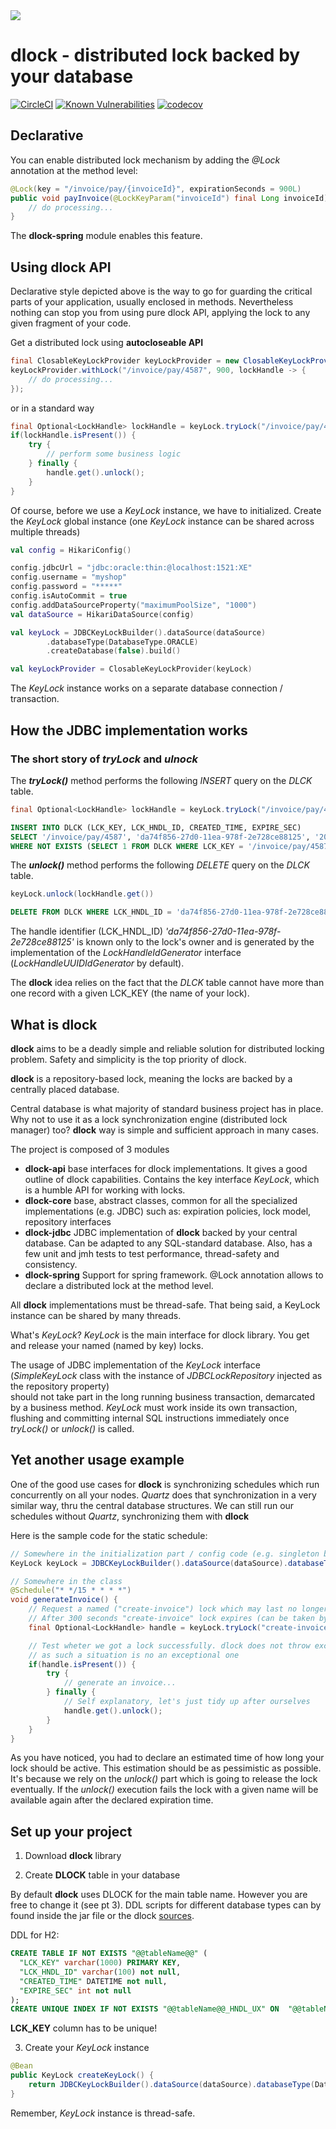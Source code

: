 <img src="https://github.com/pmalirz/dlock/blob/master/doc/images/dlock-logo.png">

# dlock - distributed lock backed by your database
[![CircleCI](https://circleci.com/gh/pmalirz/dlock.svg?style=svg)](https://circleci.com/gh/pmalirz/dlock)
[![Known Vulnerabilities](https://snyk.io/test/github/pmalirz/dlock/badge.svg)](https://snyk.io/test/github/pmalirz/dlock)
[![codecov](https://codecov.io/gh/pmalirz/dlock/branch/master/graph/badge.svg)](https://codecov.io/gh/pmalirz/dlock)

## Declarative
You can enable distributed lock mechanism by adding the _@Lock_  annotation at the method level:
```java
@Lock(key = "/invoice/pay/{invoiceId}", expirationSeconds = 900L)
public void payInvoice(@LockKeyParam("invoiceId") final Long invoiceId) {
    // do processing...
}
```
The **dlock-spring** module enables this feature.

## Using dlock API
Declarative style depicted above is  the way to go for guarding the critical parts of your application, usually enclosed in methods.
Nevertheless nothing can stop you from using pure dlock API, applying the lock to any given fragment of your code.

Get a distributed lock using **autocloseable API**
```java
final ClosableKeyLockProvider keyLockProvider = new ClosableKeyLockProvider(keyLock);
keyLockProvider.withLock("/invoice/pay/4587", 900, lockHandle -> {
    // do processing...
});
```
or in a standard way
```java
final Optional<LockHandle> lockHandle = keyLock.tryLock("/invoice/pay/4587", 900);
if(lockHandle.isPresent()) {
    try {
        // perform some business logic
    } finally {
        handle.get().unlock();
    }
}
```

Of course, before we use a _KeyLock_ instance, we have to initialized. 
Create the _KeyLock_ global instance (one _KeyLock_ instance can be shared across multiple threads)
```kotlin
val config = HikariConfig()

config.jdbcUrl = "jdbc:oracle:thin:@localhost:1521:XE"
config.username = "myshop"
config.password = "*****"
config.isAutoCommit = true
config.addDataSourceProperty("maximumPoolSize", "1000")
val dataSource = HikariDataSource(config)

val keyLock = JDBCKeyLockBuilder().dataSource(dataSource)
        .databaseType(DatabaseType.ORACLE)
        .createDatabase(false).build()

val keyLockProvider = ClosableKeyLockProvider(keyLock)
```
The _KeyLock_ instance works on a separate database connection / transaction. 

## How the JDBC implementation works

### The short story of _tryLock_ and _ulnock_

The **_tryLock()_** method performs the following _INSERT_ query on the _DLCK_ table.
```java
final Optional<LockHandle> lockHandle = keyLock.tryLock("/invoice/pay/4587", 900);
```
```sql
INSERT INTO DLCK (LCK_KEY, LCK_HNDL_ID, CREATED_TIME, EXPIRE_SEC) 
SELECT '/invoice/pay/4587', 'da74f856-27d0-11ea-978f-2e728ce88125', '2019-12-31T06:40:12.623', '900' FROM DUAL 
WHERE NOT EXISTS (SELECT 1 FROM DLCK WHERE LCK_KEY = '/invoice/pay/4587')
```

The **_unlock()_** method performs the following _DELETE_ query on the _DLCK_ table.
```java
keyLock.unlock(lockHandle.get())
```

```sql
DELETE FROM DLCK WHERE LCK_HNDL_ID = 'da74f856-27d0-11ea-978f-2e728ce88125'
```

The handle identifier (LCK_HNDL_ID) _'da74f856-27d0-11ea-978f-2e728ce88125'_ 
is known only to the lock's owner and is generated by the
implementation of the _LockHandleIdGenerator_ interface (_LockHandleUUIDIdGenerator_ by default).

The **dlock** idea relies on the fact that the _DLCK_ table cannot have more than one record with 
a given LCK_KEY (the name of your lock).

## What is dlock

**dlock** aims to be a deadly simple and reliable solution for distributed locking problem. 
Safety and simplicity is the top priority of dlock.

**dlock** is a repository-based lock, meaning the locks are backed by a centrally placed database.

Central database is what majority of standard business project has in place. 
Why not to use it as a lock synchronization engine (distributed lock manager) too? 
**dlock** way is simple and sufficient approach in many cases.

The project is composed of 3 modules
* **dlock-api**
base interfaces for dlock implementations. It gives a good outline of dlock capabilities.
Contains the key interface _KeyLock_, which is a humble API for working with locks.
* **dlock-core**
base, abstract classes, common for all the specialized implementations (e.g. JDBC) such as: 
expiration policies, lock model, repository interfaces
* **dlock-jdbc**
JDBC implementation of **dlock** backed by your central database.
Can be adapted to any SQL-standard database.
Also, has a few unit and jmh tests to test performance, thread-safety and consistency.
* **dlock-spring**
Support for spring framework. @Lock annotation allows to declare a distributed lock at the method level. 

All **dlock** implementations must be thread-safe.
That being said, a KeyLock instance can be shared by many threads.

What's _KeyLock_? _KeyLock_ is the main interface for dlock library.
You get and release your named (named by key) locks.  

The usage of JDBC implementation of the _KeyLock_ interface (_SimpleKeyLock_ class with the instance of _JDBCLockRepository_ injected as the repository property)  
should not take part in the long running business transaction, demarcated by a business method.
_KeyLock_ must work inside its own transaction, flushing and committing internal SQL instructions
immediately once _tryLock()_ or _unlock()_ is called.   

## Yet another usage example

One of the good use cases for **dlock** is synchronizing schedules which run concurrently on all your nodes.
_Quartz_ does that synchronization in a very similar way, thru the central database structures.
We can still run our schedules without _Quartz_, synchronizing them with **dlock**  

Here is the sample code for the static schedule:

```java
// Somewhere in the initialization part / config code (e.g. singleton bean)
KeyLock keyLock = JDBCKeyLockBuilder().dataSource(dataSource).databaseType(DatabaseType.H2).build();

// Somewhere in the class
@Schedule("* */15 * * * *")
void generateInvoice() {
    // Request a named ("create-invoice") lock which may last no longer that 300 seconds.
    // After 300 seconds "create-invoice" lock expires (can be taken by an another thread / process)
    final Optional<LockHandle> handle = keyLock.tryLock("create-invoice", 300);

    // Test wheter we got a lock successfully. dlock does not throw exceptions in case lock is taken by other process,
    // as such a situation is no an exceptional one
    if(handle.isPresent()) {
        try {
            // generate an invoice...
        } finally {
            // Self explanatory, let's just tidy up after ourselves
            handle.get().unlock();
        }
    }
}
``` 

As you have noticed, you had to declare an estimated time of how long your lock should be active.
This estimation should be as pessimistic as possible. 
It's because we rely on the _unlock()_ part which is going to release the lock eventually.
If the _unlock()_ execution fails the lock with a given name will be available again after the declared expiration time.

## Set up your project

1) Download **dlock** library

2) Create **DLOCK** table in your database

By default **dlock** uses DLOCK for the main table name. 
However you are free to change it (see pt 3).
DDL scripts for different database types can by found inside the jar file or the dlock [sources](dlock-jdbc/src/main/resources/db).

DDL for H2:
```sql
CREATE TABLE IF NOT EXISTS "@@tableName@@" (
  "LCK_KEY" varchar(1000) PRIMARY KEY,
  "LCK_HNDL_ID" varchar(100) not null,
  "CREATED_TIME" DATETIME not null,
  "EXPIRE_SEC" int not null
);
CREATE UNIQUE INDEX IF NOT EXISTS "@@tableName@@_HNDL_UX" ON  "@@tableName@@" ("LCK_HNDL_ID");
```

**LCK_KEY** column has to be unique!  

3) Create your _KeyLock_ instance 

```java
@Bean
public KeyLock createKeyLock() {
    return JDBCKeyLockBuilder().dataSource(dataSource).databaseType(DatabaseType.H2).build();
}
```

Remember, _KeyLock_ instance is thread-safe. 


